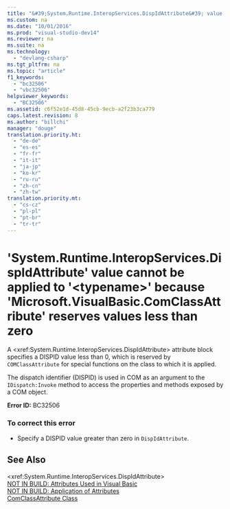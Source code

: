 ```yaml
---
title: "&#39;System.Runtime.InteropServices.DispIdAttribute&#39; value cannot be applied to &#39;&lt;typename&gt;&#39; because &#39;Microsoft.VisualBasic.ComClassAttribute&#39; reserves values less than zero"
ms.custom: na
ms.date: "10/01/2016"
ms.prod: "visual-studio-dev14"
ms.reviewer: na
ms.suite: na
ms.technology: 
  - "devlang-csharp"
ms.tgt_pltfrm: na
ms.topic: "article"
f1_keywords: 
  - "bc32506"
  - "vbc32506"
helpviewer_keywords: 
  - "BC32506"
ms.assetid: c6f52e1d-45d8-45cb-9ecb-a2f23b3ca779
caps.latest.revision: 8
ms.author: "billchi"
manager: "douge"
translation.priority.ht: 
  - "de-de"
  - "es-es"
  - "fr-fr"
  - "it-it"
  - "ja-jp"
  - "ko-kr"
  - "ru-ru"
  - "zh-cn"
  - "zh-tw"
translation.priority.mt: 
  - "cs-cz"
  - "pl-pl"
  - "pt-br"
  - "tr-tr"
---
```

# &#39;System.Runtime.InteropServices.DispIdAttribute&#39; value cannot be applied to &#39;&lt;typename&gt;&#39; because &#39;Microsoft.VisualBasic.ComClassAttribute&#39; reserves values less than zero
A \<xref:System.Runtime.InteropServices.DispIdAttribute> attribute block specifies a DISPID value less than 0, which is reserved by `COMClassAttribute` for special functions on the class to which it is applied.  
  
 The dispatch identifier (DISPID) is used in COM as an argument to the `IDispatch:Invoke` method to access the properties and methods exposed by a COM object.  
  
 **Error ID:** BC32506  
  
### To correct this error  
  
-   Specify a DISPID value greater than zero in `DispIdAttribute`.  
  
## See Also  
 \<xref:System.Runtime.InteropServices.DispIdAttribute>   
 [NOT IN BUILD: Attributes Used in Visual Basic](http://msdn.microsoft.com/22231318-8a40-49af-9245-e0aab723563b)   
 [NOT IN BUILD: Application of Attributes](http://msdn.microsoft.com/2b1703ed-4437-49b3-bc0b-568094324f47)   
 [ComClassAttribute Class](http://msdn.microsoft.com/5c2f0835-9210-47dc-bc59-5c1769953574)